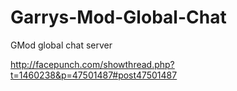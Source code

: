# Garrys-Mod-Global-Chat
GMod global chat server


http://facepunch.com/showthread.php?t=1460238&p=47501487#post47501487
